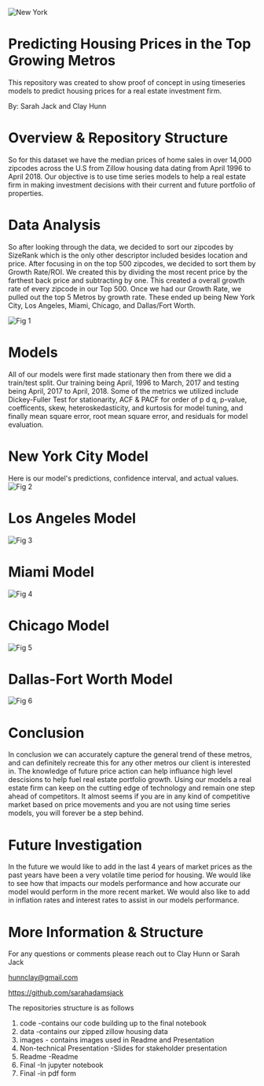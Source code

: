 ![New York](images/nycpic.jpg "Metros")

# Predicting Housing Prices in the Top Growing Metros
This repository was created to show proof of concept in using timeseries models to predict housing prices for a real estate investment firm.

By: Sarah Jack and Clay Hunn


# Overview & Repository Structure
So for this dataset we have the median prices of home sales in over 14,000 zipcodes across the U.S from Zillow housing data dating from April 1996 to April 2018.  Our objective is to use time series models to help a real estate firm in making investment decisions with their current and future portfolio of properties.  






# Data Analysis
So after looking through the data, we decided to sort our zipcodes by SizeRank which is the only other descriptor included besides location and price.  After focusing in on the top 500 zipcodes, we decided to sort them by Growth Rate/ROI. We created this by dividing the most recent price by the farthest back price and subtracting by one.  This created a overall growth rate of every zipcode in our Top 500.  Once we had our Growth Rate, we pulled out the top 5 Metros by growth rate. These ended up being New York City, Los Angeles, Miami, Chicago, and Dallas/Fort Worth.  

![Fig 1](images/Growthrate.png "Growth Rate")



# Models
All of our models were first made stationary then from there we did a train/test split. Our training being April, 1996 to March, 2017 and testing being April, 2017 to April, 2018.  Some of the metrics we utilized include Dickey-Fuller Test for stationarity, ACF & PACF for  order of p d q, p-value, coefficents, skew, heteroskedasticity, and kurtosis for model tuning, and finally mean square error, root mean square error, and residuals for model evaluation.

# New York City Model
Here is our model's predictions, confidence interval, and actual values.
![Fig 2](images/newyork.png "New York")

# Los Angeles Model
![Fig 3](images/la.png "Loa Angeles")

# Miami Model
![Fig 4](images/mia.png "Miami")

# Chicago Model
![Fig 5](images/chi.png "LA")

# Dallas-Fort Worth Model
![Fig 6](images/dfwpng.png "DFW")

# Conclusion
In conclusion we can accurately capture the general trend of these metros, and can definitely recreate this for any other metros our client is interested in.  The knowledge of future price action can help influance high level descisions to help fuel real estate portfolio growth.  Using our models a real estate firm can keep on the cutting edge of technology and remain one step ahead of competitors.  It almost seems if you are in any kind of competitive market based on price movements and you are not using time series models, you will forever be a step behind.  



# Future Investigation
In the future we would like to add in the last 4 years of market prices as the past years have been a very volatile time period for housing. We would like to see how that impacts our models performance and how accurate our model would perform in the more recent market.  We would also like to add in inflation rates and interest rates to assist in our models performance.   



# More Information & Structure
For any questions or comments please reach out to Clay Hunn or Sarah Jack

hunnclay@gmail.com

https://github.com/sarahadamsjack



The repositories structure is as follows
1. code -contains our code building up to the final notebook
2. data -contains our zipped zillow housing data
3. images - contains images used in Readme and Presentation
4. Non-technical Presentation -Slides for stakeholder presentation
5. Readme -Readme
6. Final -In jupyter notebook
7. Final -in pdf form







